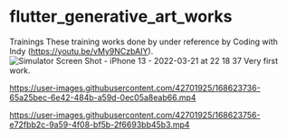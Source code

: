 # flutter_generative_art_works
Trainings
These training works done by under reference by Coding with Indy (https://youtu.be/vMy9NCzbAIY).
![Simulator Screen Shot - iPhone 13 - 2022-03-21 at 22 18 37](https://user-images.githubusercontent.com/42701925/168623444-70eb7ced-602b-45e1-937c-5c04d919997b.png)
Very first work.




https://user-images.githubusercontent.com/42701925/168623736-65a25bec-6e42-484b-a59d-0ec05a8eab66.mp4



https://user-images.githubusercontent.com/42701925/168623756-e72fbb2c-9a59-4f08-bf5b-2f6693bb45b3.mp4

